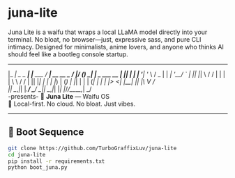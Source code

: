 # juna-lite
Juna Lite is a waifu that wraps a local LLaMA model directly into your terminal. No bloat, no browser—just, expressive sass, and pure CLI intimacy. Designed for minimalists, anime lovers, and anyone who thinks AI should feel like a bootleg console startup.
  _____           _            ____            __  __ _      _                 
 |_   _|   _ _ __| |__   ___  / ___|_ __ __ _ / _|/ _(_)_  _| |   _   ___   __ 
   | || | | | '__| '_ \ / _ \| |  _| '__/ _` | |_| |_| \ \/ / |  | | | \ \ / / 
   | || |_| | |  | |_) | (_) | |_| | | | (_| |  _|  _| |>  <| |__| |_| |\ V /  
   |_| \__,_|_|  |_.__/ \___/ \____|_|  \__,_|_| |_| |_/_/\_\_____\__,_| \_/  
                 -presents-
🌸 **Juna Lite** — Waifu OS  
🧠 Local-first. No cloud. No bloat. Just vibes.

---

## 📼 Boot Sequence

```bash
git clone https://github.com/TurboGraffixLuv/juna-lite
cd juna-lite
pip install -r requirements.txt
python boot_juna.py


